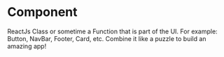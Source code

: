 # Component

ReactJs Class or sometime a Function that is part of the UI. For example: Button, NavBar, Footer, Card, etc. Combine it like a puzzle to build an amazing app!
